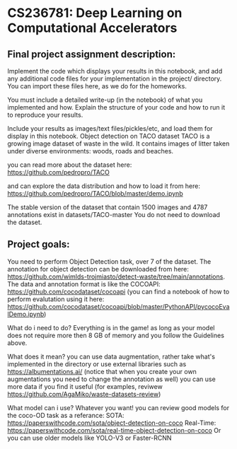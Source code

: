 # CS236781: Deep Learning on Computational Accelerators

## Final project assignment description:

Implement the code which displays your results in this notebook, and add any additional code files for your implementation in the project/ directory. You can import these files here, as we do for the homeworks.

You must include a detailed write-up (in the notebook) of what you implemented and how.
Explain the structure of your code and how to run it to reproduce your results.

Include your results as images/text files/pickles/etc, and load them for display in this notebook.
Object detection on TACO dataset
TACO is a growing image dataset of waste in the wild. It contains images of litter taken under diverse environments: woods, roads and beaches.

you can read more about the dataset here: https://github.com/pedropro/TACO

and can explore the data distribution and how to load it from here: https://github.com/pedropro/TACO/blob/master/demo.ipynb

The stable version of the dataset that contain 1500 images and 4787 annotations exist in datasets/TACO-master You do not need to download the dataset.

## Project goals:
You need to perform Object Detection task, over 7 of the dataset.
The annotation for object detection can be downloaded from here: https://github.com/wimlds-trojmiasto/detect-waste/tree/main/annotations.
The data and annotation format is like the COCOAPI: https://github.com/cocodataset/cocoapi (you can find a notebook of how to perform evalutation using it here: https://github.com/cocodataset/cocoapi/blob/master/PythonAPI/pycocoEvalDemo.ipynb)


What do i need to do?
Everything is in the game! as long as your model does not require more then 8 GB of memory and you follow the Guidelines above.

What does it mean?
you can use data augmentation, rather take what's implemented in the directory or use external libraries such as https://albumentations.ai/ (notice that when you create your own augmentations you need to change the annotation as well)
you can use more data if you find it useful (for examples, reviwew https://github.com/AgaMiko/waste-datasets-review)

What model can i use?
Whatever you want!
you can review good models for the coco-OD task as a referance: SOTA: https://paperswithcode.com/sota/object-detection-on-coco Real-Time: https://paperswithcode.com/sota/real-time-object-detection-on-coco Or you can use older models like YOLO-V3 or Faster-RCNN

